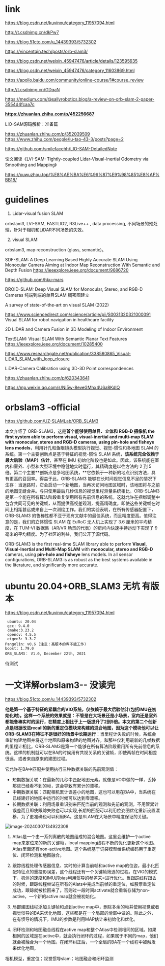 # link

https://blog.csdn.net/kuvinxu/category_11957094.html

http://t.csdnimg.cn/dkPw7



https://blog.51cto.com/u_14439393/5732302

https://vincentqin.tech/posts/orb-slam3/

https://blog.csdn.net/weixin_45947476/article/details/123595935

https://blog.csdn.net/weixin_45947476/category_11603869.html

https://apollo.baidu.com/community/online-course/1#course_review

http://t.csdnimg.cn/GDqaN

https://medium.com/@sallyrobotics.blog/a-review-on-orb-slam-2-paper-3554d4fcaa7c

**https://zhuanlan.zhihu.com/p/452256687**

LIO-SAM源码解析：准备篇

https://zhuanlan.zhihu.com/p/352039509
https://www.zhihu.com/people/lu-tao-43-3/posts?page=2

https://github.com/smilefacehh/LIO-SAM-DetailedNote

论文阅读《LVI-SAM: Tightly-coupled Lidar-Visual-Inertial Odometry via Smoothing and Mapping》

https://xuwuzhou.top/%E8%AE%BA%E6%96%87%E9%98%85%E8%AF%BB18/



# guidelines

1. Lidar-visual fusion SLAM

orbslam3, LVI-SAM, FASTLIO2, R3Live++ , data processing, 不同场景的预处理，针对于相机和LiDAR不同场景的失效。

2. visual SLAM

orbslam3, map reconstruction (glass, semantic)。

SDF-SLAM: A Deep Learning Based Highly Accurate SLAM Using Monocular Camera Aiming at Indoor Map Reconstruction With Semantic and Depth Fusion
https://ieeexplore.ieee.org/document/9686720

https://github.com/hku-mars

DROID-SLAM: Deep Visual SLAM for Monocular, Stereo, and RGB-D Cameras 纯端到端的单目SLAM 稠密图建立

A survey of state-of-the-art on visual SLAM (2022)

https://www.sciencedirect.com/science/article/pii/S0031320321000091 Visual SLAM for robot navigation in healthcare facility

2D LiDAR and Camera Fusion in 3D Modeling of Indoor Environment

TextSLAM: Visual SLAM With Semantic Planar Text Features https://ieeexplore.ieee.org/document/10285400

https://www.researchgate.net/publication/338580865_Visual-LiDAR_SLAM_with_loop_closure

LiDAR-Camera Calibration using 3D-3D Point
correspondences

https://zhuanlan.zhihu.com/p/620343641


https://mp.weixin.qq.com/s/Ni5w-8eveGMhx4U6a8KdIQ

# orbslam3 -official

https://github.com/UZ-SLAMLab/ORB_SLAM3

本文介绍了 ORB-SLAM3，这是**首个能够使用单目、立体和 RGB-D 摄像机 the first system able to perform visual, visual-inertial and multi-map SLAM with monocular, stereo and RGB-D cameras, using pin-hole and fisheye lens models**，利用针孔和鱼眼镜头模型执行视觉、视觉-惯性和多地图 SLAM 的系统。第一个主要创新点是基于特征的视觉-惯性 SLAM 系统，**该系统完全依赖于最大后验（MAP）估计**，甚至在 IMU 初始化阶段也是如此。因此，该系统能在室内和室外、小型和大型环境中稳健地实时运行，其精确度是以往方法的 2 到 5 倍。第二个主要**创新点是多地图系统，**它依赖于一种新的地点识别方法，具有更高的召回率。得益于此，ORB-SLAM3 能够在长时间视觉信息不足的情况下生存：当迷路时，它会启动一个新地图，当再次访问地图区域时，该地图将与之前的地图无缝合并。与只使用最后几秒信息的视觉里程测量系统相比，ORB-SLAM3 是第一个能在所有算法阶段重复使用所有先前信息的系统。这就允许在捆绑调整中包含共同可见的关键帧，从而提供高视差观测，提高精确度，即使这些关键帧在时间上相距甚远或来自上一次测绘工作。我们的实验表明，在所有传感器配置下，ORB-SLAM3 的鲁棒性都不亚于现有文献中的最佳系统，而且精度更高。值得注意的是，我们的立体惯性 SLAM 在 EuRoC 无人机上实现了 3.6 厘米的平均精度，在 TUM-VI 数据集（AR/VR 场景的代表）的房间内快速手持运动下实现了 9 毫米的平均精度。为了社区的利益，我们公开了源代码。

ORB-SLAM3 is the first real-time SLAM library able to perform **Visual, Visual-Inertial and Multi-Map SLAM** with **monocular, stereo and RGB-D** cameras, using **pin-hole and fisheye** lens models. In all sensor configurations, ORB-SLAM3 is as robust as the best systems available in the literature, and significantly more accurate.

# ubuntu 20.04+ORB_SLAM3 无坑 有版本

https://blog.csdn.net/kuvinxu/category_11957094.html

```
 ubuntu: 20.04
 gcc: 9.4.0
 cmake:3.23.2
 opencv: 4.5.5
 eigen3: 3.3.7
Pangolin: v0.6 (注意：高版本的库不能工作)
boost: 1.79.0
ORB_SLAM3： V1.0, December 22th, 2021

```

待测试

# 一文详解orbslam3-- 没读完

https://blog.51cto.com/u_14439393/5732302

**他是第一个基于特征的紧耦合的VIO系统，仅依赖于最大后验估计(包括IMU在初始化时)。**这样一个系统的效果就是：不管是在大场景还是小场景，室内还是室外都能鲁棒实时的运行，在精度上相比于上一版提升了2到5倍。本文的第二个创新点是**根据改进recall的新的重定位模块来构建的混合地图，因为这个模块他可以让ORB-SLAM3在特征不是很好的场景中长期运行**：当里程计失败的时候，系统会重新构建地图并将这个地图和原来构建的地图对齐。和那些仅利用最新的几帧数据的里程计相比，ORB-SLAM3是第一个能够在所有算法阶段重用所有先前信息的系统。这样的机制就可以在BA的时候用有共视关系的关键帧，即使两帧在时间相差很远，或者来自原来的建图过程。

它允许在BA中匹配并使用执行三种数据关联的先前观测值：

- 短期数据关联：在最新的几秒中匹配地图元素。就像是VO中做的一样，丢掉那些已经看不到的帧，这会导致有累计的漂移。
- 中期数据关联：匹配相机累计误差小的地图，这也可以用在BA中，当系统在已经建好的地图中运行的时候可以达到零漂移。
- 长期数据关联：利用场景重识别来匹配当前的观测和先前的观测，不用管累计误差而且即使跟踪失败也可以实现,长期的匹配可以利用位姿图优化重新设置漂移，为了更准确也可以利用BA。这是SLAM在大场景中精度保证的关键。

![image-20240307134922308](C:\notreadpaper\orb-slam\assets\image-20240307134922308.png)

1. Atlas是一个由一系列离散的地图组成的混合地图。这里会维护一个active map来定位来的新的关键帧，local mapping线程不断的优化更新这个地图。Atlas里面还有non-active地图。这个系统基于词袋模型给系统编码用于重定位、闭环检测和地图融合。

2. 跟踪线程处理传感器信息、实时的计算当前帧和active map的位姿，最小化匹配特征点的重投影误差，这个线程还有一个关键帧筛选的过程。在VIO的模式下，机体的速度和IMU的bias利用惯导的参差来=进行优化。当跟踪线程跟丢的时候，跟踪线程尝试在所有的Alats中完成当前帧的重定位，如股票重定位成功，跟踪就被拉回来了，否则过一段时间activate就会重新存储为non-active，一个新的active map就会被初始化。
3. 局部建图线程添加关键帧和点到active map中，删除多余的帧并使用视觉或者视觉惯导的BA来优化地图，这些都是在一个局部的滑窗中做的。除此之外，在有惯导的情况下，IMU的参数是利用MAP估计来初始化和优化。
4. 闭环检测和地图融合线程在active map和整个Atlas中检测相同的区域。如果相同的区域是在active中，就会执行闭环的过程，如果属于不同的map，他们就会被融合为一个地图。在闭环纠正后，一个全局的BA在一个线程中被触发来优化地图。

相机模型，重定位；视觉惯导slam；地图融合和闭环监测







